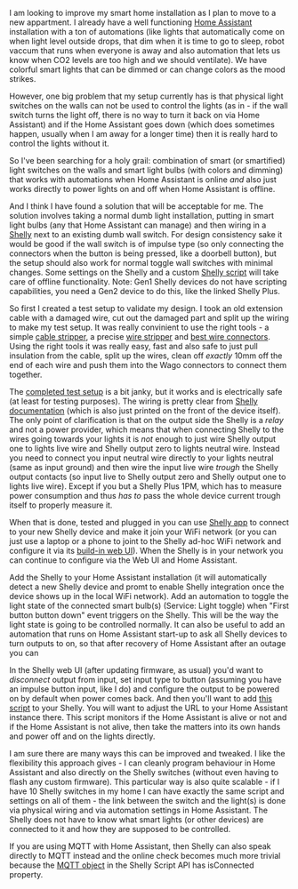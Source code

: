<!--
.. title: Smart Shelly with Home Assistant
.. slug: smart-shelly-with-ha
.. date: 2023-04-13 11:30:50 UTC
.. tags: hardware,Debian-planet,Ubuntu.lv-planet,debian
.. category: 
.. link: 
.. description: 
.. type: text
-->

I am looking to improve my smart home installation as I plan to move to a new appartment. I already 
have a well functioning [Home Assistant](https://www.home-assistant.io/) installation with a ton of
automations (like lights that automatically come on when light level outside drops, that dim when 
it is time to go to sleep, robot vaccum that runs when everyone is away and also automation that lets
us know when CO2 levels are too high and we should ventilate). We have colorful smart lights that can
be dimmed or can change colors as the mood strikes.

However, one big problem that my setup
currently has is that physical light switches on the walls can not be used to control the lights (as 
in - if the wall switch turns the light off, there is no way to turn it back on via Home Assistant)
and if the Home Assistant goes down (which does sometimes happen, usually when I am away for a longer 
time) then it is really hard to control the lights without it.

So I've been searching for a holy grail: combination of smart (or smartified) light switches on the walls
and smart light bulbs (with colors and dimming) that works with automations when Home Assistant is online
*and* also just works directly to power lights on and off when Home Assistant is offline.

And I think I have found a solution that will be acceptable for me. The solution involves taking a normal
dumb light installation, putting in smart light bulbs (any that Home Assistant can manage) and then wiring
in a [Shelly](https://www.shelly.cloud/en-de/products/product-overview/shelly-plus-1) next to an existing
dumb wall switch. For design consistency sake it would be good if the wall switch is of impulse type (so only
connecting the connectors when the button is being pressed, like a doorbell button), but the setup should also
work for normal toggle wall switches with minimal changes. Some settings on the Shelly and a custom 
[Shelly script](https://shelly-api-docs.shelly.cloud/gen2/Scripts/Tutorial) will take care of offline functionality.
Note: Gen1 Shelly devices do not have scripting capabilities, you need a Gen2 device to do this, like the linked
Shelly Plus.

So first I created a test setup to validate my design. I took an old extension cable with a damaged wire, cut 
out the damaged part and split up the wiring to make my test setup. It was really convinient to use the right
tools - a simple [cable stripper](https://www.amazon.de/-/en/dp/B0017MRD7I), a 
precise [wire stripper](https://www.amazon.de/-/en/dp/B002BDNL4Q) and 
[best wire connectors](https://www.amazon.de/-/en/dp/B00JB3U9CG). Using the right tools it was really easy, fast
and also safe to just pull insulation from the cable, split up the wires, clean off *exactly* 10mm off the end 
of each wire and push them into the Wago connectors to connect them together.

The [completed test setup](shelly_test.jpg) is a bit janky, but it works and is electrically safe (at least 
for testing purposes). The wiring is pretty clear from [Shelly documentation](https://kb.shelly.cloud/knowledge-base/shelly-plus-1) (which is also just printed on the 
front of the device itself). The only point of clarification is that on the output side the Shelly is a *relay*
and not a power provider, which means that when connecting Shelly to the wires going towards your lights it is 
*not* enough to just wire Shelly output one to lights live wire and Shelly output zero to lights neutral wire.
Instead you need to connect you input neutral wire directly to your lights neutral (same as input ground) and
then wire the input live wire *trough* the Shelly output contacts (so input live to Shelly output zero and Shelly
output one to lights live wire). Except if you but a Shelly Plus 1PM, which has to measure power consumption and
thus *has to* pass the whole device current trough itself to properly measure it.

When that is done, tested and plugged in you can use [Shelly app](https://www.shelly.cloud/en-de/shelly-smart-control)
to connect to your new Shelly device and make it join your WiFi network (or you can just use a laptop or a phone 
to joint to the Shelly ad-hoc WiFi network and configure it via its [build-in web UI](https://kb.shelly.cloud/knowledge-base/shelly-plus-1-web-interface-guide)). When the Shelly is in your network you can continue to configure via
the Web UI and Home Assistant.

Add the Shelly to your Home Assistant installation (it will automatically detect a new Shelly device and promt to
enable Shelly integration once the device shows up in the local WiFi network). Add an automation to toggle the light
state of the connected smart bulb(s) (Service: Light toggle) when "First button button down" event triggers on 
the Shelly. This will be the way the light state is going to be controlled normally. It can also be useful to add an 
automation that runs on Home Assistant start-up to ask all Shelly devices to turn outputs to on, so that after 
recovery of Home Assistant after an outage you can 

In the Shelly web UI (after updating firmware, as usual) you'd want to *disconnect* output from input, set input 
type to button (assuming you have an impulse button input, like I do) and configure the output to be powered on
by default when power comes back. And then you'll want to add [this script](https://gist.github.com/aigarius/4d89a025fa72e0e890efe6736b7670ca) to your Shelly. You will want to adjust the URL to your Home Assistant instance there. This
script monitors if the Home Assistant is alive or not and if the Home Assistant is not alive, then take the matters
into its own hands and power off and on the lights directly.

I am sure there are many ways this can be improved and tweaked. I like the flexibility this approach gives - I can
cleanly program behaviour in Home Assistant and also directly on the Shelly switches (without even having to flash
any custom firmware). This particular way is also quite scalable - if I have 10 Shelly switches in my home I can have
exactly the same script and settings on all of them - the link between the switch and the light(s) is done via 
physical wiring and via automation settings in Home Assistant. The Shelly does not have to know what smart lights (or
other devices) are connected to it and how they are supposed to be controlled.

If you are using MQTT with Home Assistant, then Shelly can also speak directly to MQTT instead and the online check
becomes much more trivial because the [MQTT object](https://shelly-api-docs.shelly.cloud/gen2/Scripts/ShellyScriptLanguageFeatures#mqtt-support)
in the Shelly Script API has isConnected property.
